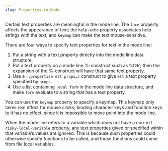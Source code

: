 ```yaml
---
slug: Properties-in-Mode
---
```


Certain text properties are meaningful in the mode line. The `face` property affects the appearance of text; the `help-echo` property associates help strings with the text, and `keymap` can make the text mouse-sensitive.

There are four ways to specify text properties for text in the mode line:

1.  Put a string with a text property directly into the mode line data structure.
2.  Put a text property on a mode line %-construct such as ‘`%12b`’; then the expansion of the %-construct will have that same text property.
3.  Use a `(:propertize elt props…)` construct to give `elt` a text property specified by `props`.
4.  Use a list containing `:eval form` in the mode line data structure, and make `form` evaluate to a string that has a text property.

You can use the `keymap` property to specify a keymap. This keymap only takes real effect for mouse clicks; binding character keys and function keys to it has no effect, since it is impossible to move point into the mode line.

When the mode line refers to a variable which does not have a non-`nil` `risky-local-variable` property, any text properties given or specified within that variable’s values are ignored. This is because such properties could otherwise specify functions to be called, and those functions could come from file local variables.
